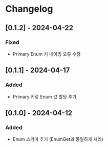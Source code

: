 # Changelog

## [0.1.2] - 2024-04-22
### Fixed
- Primary Enum 키 네이밍 오류 수정

## [0.1.1] - 2024-04-17

### Added
- Primary 키로 Enum 값 할당 추가

## [0.1.0] - 2024-04-12

### Added
- Enum 스키마 추가 (EnumGet과 동일하게 처리)